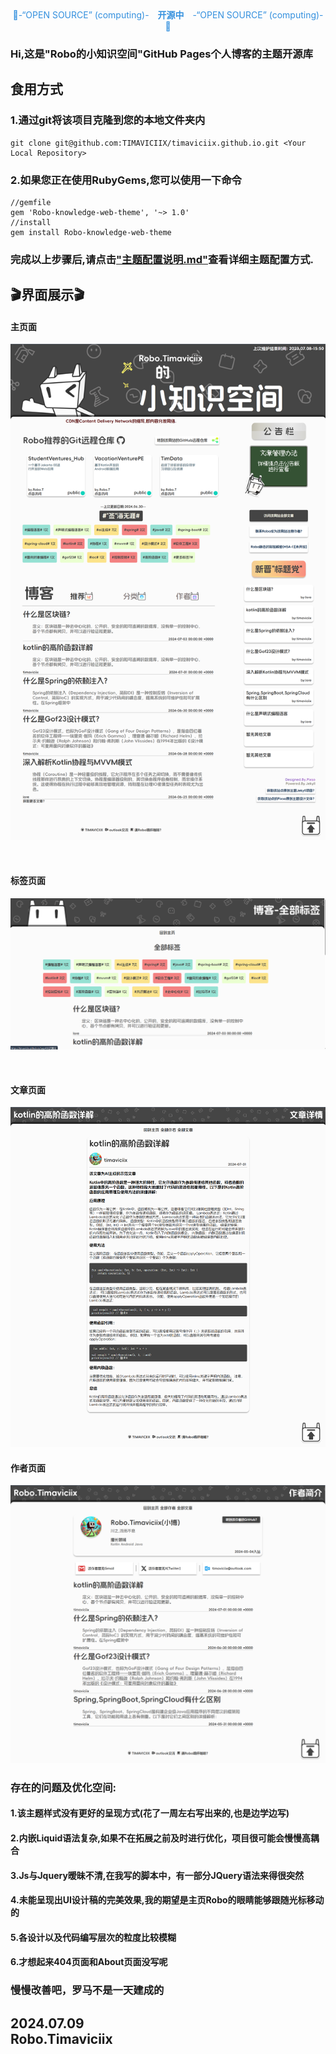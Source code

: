 <div align="center">
  <font color="#3490de">🎉-“OPEN SOURCE” (computing)-&emsp;<b>开源中</b>&emsp;-“OPEN SOURCE” (computing)-🎉</font>
</div>

### Hi,这是"Robo的小知识空间"GitHub Pages个人博客的主题开源库

## 食用方式
### 1.通过git将该项目克隆到您的本地文件夹内
```
git clone git@github.com:TIMAVICIIX/timaviciix.github.io.git <Your Local Repository>
```
### 2.如果您正在使用RubyGems,您可以使用一下命令
```
//gemfile
gem 'Robo-knowledge-web-theme', '~> 1.0'
//install
gem install Robo-knowledge-web-theme
```

### 完成以上步骤后,请点击<a href="主题配置说明.md">"主题配置说明.md"</a>查看详细主题配置方式.

## 🎬界面展示🎬
#### 主页面
![主页展示](git_preiview/max_preview.png)

<br>

#### 标签页面
![标签页面展示](git_preiview/tags.png)

<br>

#### 文章页面
![文章页面展示](git_preiview/post.png)

#### 作者页面
![作者页面展示](git_preiview/author.png)


### 存在的问题及优化空间:
#### 1.该主题样式没有更好的呈现方式(花了一周左右写出来的,也是边学边写)
#### 2.内嵌Liquid语法复杂,如果不在拓展之前及时进行优化，项目很可能会慢慢高耦合
#### 3.Js与Jquery暧昧不清,在我写的脚本中，有一部分JQuery语法来得很突然
#### 4.未能呈现出UI设计稿的完美效果,我的期望是主页Robo的眼睛能够跟随光标移动的
#### 5.各设计以及代码编写层次的粒度比较模糊
#### 6.才想起来404页面和About页面没写呢

### 慢慢改善吧，罗马不是一天建成的

## 2024.07.09<br>Robo.Timaviciix
